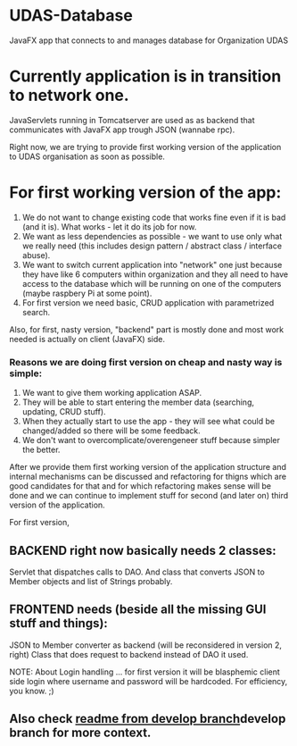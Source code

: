 # UDAS-Database
JavaFX app that connects to and manages database for Organization UDAS


# Currently application is in transition to network one.

JavaServlets running in Tomcatserver are used as as backend that communicates with JavaFX app trough JSON (wannabe rpc).

Right now, we are trying to provide first working version of the application to UDAS organisation as soon as possible.

# For first working version of the app:

1. We do not want to change existing code that works fine even if it is bad (and it is). What works - let it do its job for now.
2. We want as less dependencies as possible - we want to use only what we really need 
(this includes design pattern / abstract class / interface abuse).
3. We want to switch current application into "network" one just because they have like 6 computers within organization
 and they all need to have access to the database which will be running on one of the computers (maybe raspbery Pi at some point).
4. For first version we need basic, CRUD application with parametrized search.

Also, for first, nasty version, "backend" part is mostly done and most work needed is actually on client (JavaFX) side.

### Reasons we are doing first version on cheap and nasty way is simple: 

1. We want to give them working application ASAP. 
2. They will be able to start entering the member data (searching, updating, CRUD stuff).
3. When they actually start to use the app - they will see what could be changed/added so there will be some feedback.
4. We don't want to overcomplicate/overengeneer stuff because simpler the better.

After we provide them first working version of the application structure and internal mechanisms can be discussed and refactoring 
for thigns which are good candidates for that and for which refactoring makes sense will be done and we can continue to implement 
stuff for second (and later on) third version of the application.

For first version, 

## BACKEND right now basically needs 2 classes:

Servlet that dispatches calls to DAO. 
And class that converts JSON to Member objects and list of Strings probably.

## FRONTEND needs (beside all the missing GUI stuff and things):
JSON to Member converter as backend (will be reconsidered in version 2, right)
Class that does request to backend instead of DAO it used.


NOTE:
About Login handling ... for first version it will be blasphemic client side login where username and password will be hardcoded.
For efficiency, you know. ;)


## Also check [readme from develop branch](https://www.google.com)develop branch for more context.
